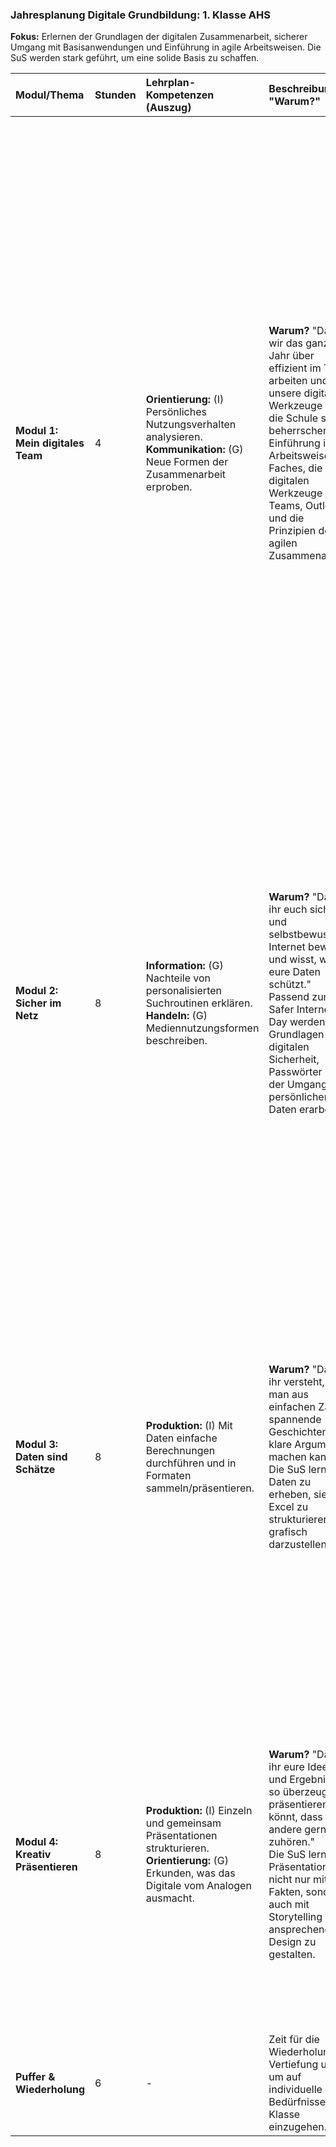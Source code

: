 ### **Jahresplanung Digitale Grundbildung: 1. Klasse AHS**
**Fokus:** Erlernen der Grundlagen der digitalen Zusammenarbeit, sicherer Umgang mit Basisanwendungen und Einführung in agile Arbeitsweisen. Die SuS werden stark geführt, um eine solide Basis zu schaffen.

| Modul/Thema | Stunden | Lehrplan-Kompetenzen (Auszug) | Beschreibung & "Warum?" | Agiler Prozess & Aufgaben | Leistungsfeststellung | Übergreifendes Thema | Quellen & Werkzeuge |
| :--- | :--- | :--- | :--- | :--- | :--- | :--- | :--- |
| **Modul 1: Mein digitales Team** | 4 | **Orientierung:** (I) Persönliches Nutzungsverhalten analysieren.<br>**Kommunikation:** (G) Neue Formen der Zusammenarbeit erproben. | **Warum?** "Damit wir das ganze Jahr über effizient im Team arbeiten und unsere digitalen Werkzeuge für die Schule sicher beherrschen."<br>Einführung in die Arbeitsweise des Faches, die digitalen Werkzeuge (MS Teams, Outlook) und die Prinzipien der agilen Zusammenarbeit. | **Sprint 1 (2h):**<br>*   **Sprint Planning:** Einführung in die "Fähigkeiten-Liste". Teams (3 SuS) finden sich basierend auf Stärken/Schwächen.<br>*   **Aufgabe:** Jedes Team erstellt eine gemeinsame PowerPoint-Präsentation (max. 5 Folien) zur Vorstellung des Teams. Dabei müssen Kollaborationsfunktionen (Kommentare, gemeinsames Bearbeiten) genutzt werden.<br>*   **Sprint Review:** Teams präsentieren ihre Folien.<br>*   **Retrospektive:** Was hat bei der ersten Teamarbeit gut/schlecht geklappt?<br><br>**Sprint 2 (2h):**<br>*   **Sprint Planning:** Wie funktioniert die Aufgabenabgabe in MS Teams?<br>*   **Aufgabe:** Jede:r SuS gibt die Team-Präsentation einzeln in MS Teams ab. Sie versenden eine E-Mail via Outlook an ein anderes Team mit der Präsentation im Anhang.<br>*   **Meisteraufgabe:** Versendet die E-Mail mit der Priorität "Hoch" und fordert eine Lesebestätigung an.<br>*   **Sprint Review:** Überprüfung, ob alle Abgaben und E-Mails korrekt erfolgt sind.<br>*   **Retrospektive:** Kurze Reflexion über den Prozess. | **Formativ:** Feedback zur Präsentation und zur Nutzung der Kollaborationsfunktionen im Sprint Review.<br>**Summativ (Gruppe):** Punkte für Vollständigkeit und Gestaltung der Präsentation (max. 10 Pkt.).<br>**Summativ (Einzel):** Korrekte Abgabe in Teams und Versand per Mail (max. 5 Pkt.). | **Soziales Lernen:** Die SuS lernen, ihre Stärken im Team zu erkennen und konstruktiv zusammenzuarbeiten. | **Werkzeuge:** MS Teams, MS PowerPoint, MS Outlook, MS Forms<br> |
| **Modul 2: Sicher im Netz** | 8 | **Information:** (G) Nachteile von personalisierten Suchroutinen erklären.<br>**Handeln:** (G) Mediennutzungsformen beschreiben. | **Warum?** "Damit ihr euch sicher und selbstbewusst im Internet bewegt und wisst, wie ihr eure Daten schützt."<br>Passend zum Safer Internet Day werden die Grundlagen der digitalen Sicherheit, Passwörter und der Umgang mit persönlichen Daten erarbeitet. | **Sprint 1-4 (je 2h):**<br>*   **Sprint Planning:** Vorstellung der Themen (Sichere Passwörter, Persönliche Daten, Cybermobbing, Soziale Netzwerke). Teams wählen einen Schwerpunkt.<br>*   **Aufgabe:** Erstellt ein Informationsblatt in Word (unter Nutzung einer Vorlage) zu eurem Thema. Fügt Bilder (mit Quellenangabe) und Aufzählungen ein.<br>*   **KI-Aufgabe:** "Fragt eine KI nach 3 Tipps für sichere Passwörter. Überprüft die Antworten mit den Quellen von klicksafe.de. Ergänzt die KI-Antworten und korrigiert sie, falls nötig. Dokumentiert den Prompt und die Originalantwort."<br>*   **Meisteraufgabe:** Erstellt ein kurzes Quiz (3 Fragen) zu eurem Thema mit MS Forms.<br>*   **Sprint Review & Retrospektive:** Regelmäßige Präsentation der Zwischenstände und Feedbackrunden. | **Formativ:** Peer-Feedback zu den Word-Dokumenten über die Kommentarfunktion. Lehrer-Feedback im Sprint Review.<br>**Summativ (Gruppe):** Bewertung des Word-Dokuments nach Inhalt und Gestaltung (max. 20 Pkt.).<br>**Summativ (Einzel):** Individuelles MS-Forms-Quiz am Ende des Moduls über alle Themen (max. 10 Pkt.). | **Politische Bildung:** Das Recht auf Privatsphäre und der verantwortungsvolle Umgang in einer digitalen Gesellschaft werden thematisiert. | **Quellen:**<br>1. [klicksafe.de](https://www.klicksafe.de)<br>2. [saferinternet.at](https://www.saferinternet.at)<br>3. [internet-abc.de](https://www.internet-abc.de)<br>**Werkzeuge:** MS Word, MS Forms, MS Teams |
| **Modul 3: Daten sind Schätze** | 8 | **Produktion:** (I) Mit Daten einfache Berechnungen durchführen und in Formaten sammeln/präsentieren. | **Warum?** "Damit ihr versteht, wie man aus einfachen Zahlen spannende Geschichten und klare Argumente machen kann."<br>Die SuS lernen, Daten zu erheben, sie mit Excel zu strukturieren und grafisch darzustellen. | **Sprint 1-4 (je 2h):**<br>*   **Sprint Planning:** Einführung in Excel. Planung einer klasseninternen Umfrage (z.B. "Unsere liebsten Computerspiele").<br>*   **Aufgabe:** Jedes Team führt die Umfrage in einer Parallelklasse durch, trägt die Daten in Excel ein, erstellt mittels Formeln (SUMME, MITTELWERT) eine Auswertung und visualisiert das Ergebnis mit einem Diagramm. Die Ergebnisse werden in einer gemeinsamen PowerPoint-Präsentation zusammengefasst.<br>*   **Meisteraufgabe:** Verwendet bedingte Formatierung, um die höchsten/niedrigsten Werte in eurer Tabelle farblich hervorzuheben.<br>*   **Sprint Review & Retrospektive:** Teams präsentieren ihre Ergebnisse und Diagramme. Feedback zur Datenvisualisierung. | **Formativ:** Feedback zur Struktur der Excel-Tabelle und zur Wahl des Diagrammtyps.<br>**Summativ (Gruppe):** Bewertung der Excel-Auswertung und des Diagramms (max. 15 Pkt.).<br>**Summativ (Einzel):** Jede:r SuS muss eine kurze Frage zur Interpretation eines der Diagramme in MS Teams beantworten (max. 5 Pkt.). | **Wirtschaftsbildung:** Grundlagen der Marktforschung und Datenanalyse werden spielerisch angebahnt. | **Werkzeuge:** MS Excel, MS PowerPoint, MS Teams |
| **Modul 4: Kreativ Präsentieren** | 8 | **Produktion:** (I) Einzeln und gemeinsam Präsentationen strukturieren.<br>**Orientierung:** (G) Erkunden, was das Digitale vom Analogen ausmacht. | **Warum?** "Damit ihr eure Ideen und Ergebnisse so überzeugend präsentieren könnt, dass euch andere gerne zuhören."<br>Die SuS lernen, Präsentationen nicht nur mit Fakten, sondern auch mit Storytelling und ansprechendem Design zu gestalten. | **Sprint 1-4 (je 2h):**<br>*   **Sprint Planning:** Einführung in die Grundlagen des Präsentierens.<br>*   **Aufgabe:** Jedes Team wählt ein Thema aus den vorherigen Modulen und erstellt eine komplett neue, kreative Präsentation (z.B. als Comic, als animierte Geschichte). Dies ist die **Präsentationsaufgabe für ein Schulevent**.<br>*   **Meisteraufgabe:** Baut ein interaktives Element (z.B. eine Mentimeter-Abfrage) in die Präsentation ein.<br>*   **Sprint Review:** Generalprobe der Präsentationen vor der Klasse mit Peer-Feedback.<br>*   **Retrospektive:** Was macht eine Präsentation wirklich fesselnd? | **Formativ:** Strukturiertes Peer-Feedback nach der Generalprobe.<br>**Summativ (Gruppe):** Bewertung der finalen Präsentation nach Kreativität, Inhalt und Vortrag (max. 20 Pkt.).<br>**Summativ (Einzel):** Jede:r SuS schreibt eine kurze, individuelle Reflexion über den Arbeitsprozess und die eigene Rolle im Team (max. 5 Pkt.). | **Sprachliche Bildung:** Die SuS trainieren, komplexe Sachverhalte verständlich und ansprechend zu formulieren und frei zu sprechen. | **Werkzeuge:** MS PowerPoint, Mentimeter<br> |
| **Puffer & Wiederholung** | 6 | - | Zeit für die Wiederholung, Vertiefung und um auf individuelle Bedürfnisse der Klasse einzugehen. | - | - | - | - |

